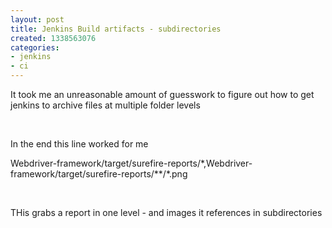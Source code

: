 ```yaml
---
layout: post
title: Jenkins Build artifacts - subdirectories
created: 1338563076
categories:
- jenkins
- ci
---
```

<p>
It took me an unreasonable amount of guesswork to figure out how to get jenkins to archive files at multiple folder levels
</p>
<p>
&nbsp;
</p>
<p>
In the end this line worked for me 
</p>
<p>
Webdriver-framework/target/surefire-reports/*,Webdriver-framework/target/surefire-reports/**/*.png 
</p>
<p>
&nbsp;
</p>
<p>
THis grabs a report in one level - and images it references in subdirectories 
</p>

